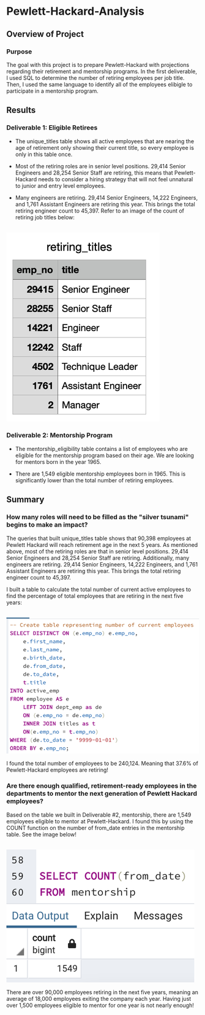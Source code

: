 # Pewlett-Hackard-Analysis

## Overview of Project

### Purpose
The goal with this project is to prepare Pewlett-Hackard with projections regarding their retirement and mentorship programs. In the first deliverable, I used SQL to determine the number of retiring employees per job title. Then, I used the same language to identify all of the employees elibigle to participate in a mentorship program. 

## Results

### Deliverable 1: Eligible Retirees
- The unique_titles table shows all active employees that are nearing the age of retirement only showing their current title, so every employee is only in this table once.

- Most of the retiring roles are in senior level positions. 29,414 Senior Engineers and 28,254 Senior Staff are retiring, this means that Pewlett-Hackard needs to consider a hiring strategy that will not feel unnatural to junior and entry level employees. 

- Many engineers are retiring. 29,414 Senior Engineers, 14,222 Engineers, and 1,761 Assistant Engineers are retiring this year. This brings the total retiring engineer count to 45,397. Refer to an image of the count of retiring job titles below: 
 

<br/> ![retiring_count](retiring_count.png) 

### Deliverable 2: Mentorship Program

- The mentorship_eligibility table contains a list of employees who are eligible for the mentorship program based on their age. We are looking for mentors born in the year 1965.

- There are 1,549 eligible mentorship employees born in 1965. This is significantly lower than the total number of retiring employees. 


## Summary 
### How many roles will need to be filled as the "silver tsunami" begins to make an impact?
The queries that built unique_titles table shows that 90,398 employees at Pewlett Hackard will reach retirement age in the next 5 years. As mentioned above, most of the retiring roles are that in senior level positions. 29,414 Senior Engineers and 28,254 Senior Staff are retiring. Additionally, many engineers are retiring. 29,414 Senior Engineers, 14,222 Engineers, and 1,761 Assistant Engineers are retiring this year. This brings the total retiring engineer count to 45,397. 

I built a table to calculate the total number of current active employees to find the percentage of total employees that are retiring in the next five years: 

<br/> ![active_emp](active_emp.png) 

I found the total number of employees to be 240,124. Meaning that 37.6% of Pewlett-Hackard employees are retiring!


### Are there enough qualified, retirement-ready employees in the departments to mentor the next generation of Pewlett Hackard employees?

Based on the table we built in Deliverable #2, mentorship, there are 1,549 employees eligible to mentor at Pewlett-Hackard. I found this by using the COUNT function on the number of from_date entries in the mentorship table. See the image below!

<br/> ![mentorship](mentorship.png) 

There are over 90,000 employees retiring in the next five years, meaning an average of 18,000 employees exiting the company each year. Having just over 1,500 employees eligible to mentor for one year is not nearly enough!
